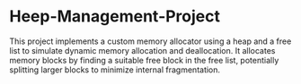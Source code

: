 # Heep-Management-Project
This project implements a custom memory allocator using a heap and a free list to simulate dynamic memory allocation and deallocation. It allocates memory blocks by finding a suitable free block in the free list, potentially splitting larger blocks to minimize internal fragmentation.
